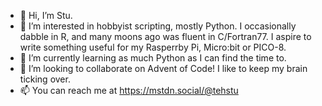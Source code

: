 - 👋 Hi, I’m Stu.
- 👀 I’m interested in hobbyist scripting, mostly Python. I occasionally dabble in R, and many moons ago was fluent in C/Fortran77. I aspire to write something useful for my Rasperrby Pi, Micro:bit or PICO-8.
- 🌱 I’m currently learning as much Python as I can find the time to.
- 💞️ I’m looking to collaborate on Advent of Code! I like to keep my brain ticking over.
- 📫 You can reach me at https://mstdn.social/@tehstu

<!---
tehstu/tehstu is a ✨ special ✨ repository because its `README.md` (this file) appears on your GitHub profile.
You can click the Preview link to take a look at your changes.
--->
